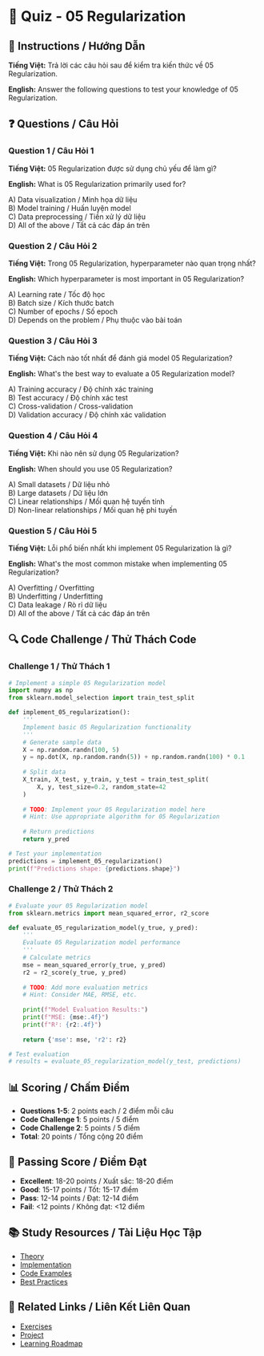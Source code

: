 # 🧠 Quiz - 05 Regularization

## 📝 Instructions / Hướng Dẫn

**Tiếng Việt:** Trả lời các câu hỏi sau để kiểm tra kiến thức về 05 Regularization.

**English:** Answer the following questions to test your knowledge of 05 Regularization.

## ❓ Questions / Câu Hỏi

### Question 1 / Câu Hỏi 1
**Tiếng Việt:** 05 Regularization được sử dụng chủ yếu để làm gì?

**English:** What is 05 Regularization primarily used for?

A) Data visualization / Minh họa dữ liệu  
B) Model training / Huấn luyện model  
C) Data preprocessing / Tiền xử lý dữ liệu  
D) All of the above / Tất cả các đáp án trên

### Question 2 / Câu Hỏi 2
**Tiếng Việt:** Trong 05 Regularization, hyperparameter nào quan trọng nhất?

**English:** Which hyperparameter is most important in 05 Regularization?

A) Learning rate / Tốc độ học  
B) Batch size / Kích thước batch  
C) Number of epochs / Số epoch  
D) Depends on the problem / Phụ thuộc vào bài toán

### Question 3 / Câu Hỏi 3
**Tiếng Việt:** Cách nào tốt nhất để đánh giá model 05 Regularization?

**English:** What's the best way to evaluate a 05 Regularization model?

A) Training accuracy / Độ chính xác training  
B) Test accuracy / Độ chính xác test  
C) Cross-validation / Cross-validation  
D) Validation accuracy / Độ chính xác validation

### Question 4 / Câu Hỏi 4
**Tiếng Việt:** Khi nào nên sử dụng 05 Regularization?

**English:** When should you use 05 Regularization?

A) Small datasets / Dữ liệu nhỏ  
B) Large datasets / Dữ liệu lớn  
C) Linear relationships / Mối quan hệ tuyến tính  
D) Non-linear relationships / Mối quan hệ phi tuyến

### Question 5 / Câu Hỏi 5
**Tiếng Việt:** Lỗi phổ biến nhất khi implement 05 Regularization là gì?

**English:** What's the most common mistake when implementing 05 Regularization?

A) Overfitting / Overfitting  
B) Underfitting / Underfitting  
C) Data leakage / Rò rỉ dữ liệu  
D) All of the above / Tất cả các đáp án trên

## 🔍 Code Challenge / Thử Thách Code

### Challenge 1 / Thử Thách 1
```python
# Implement a simple 05 Regularization model
import numpy as np
from sklearn.model_selection import train_test_split

def implement_05_regularization():
    '''
    Implement basic 05 Regularization functionality
    '''
    # Generate sample data
    X = np.random.randn(100, 5)
    y = np.dot(X, np.random.randn(5)) + np.random.randn(100) * 0.1
    
    # Split data
    X_train, X_test, y_train, y_test = train_test_split(
        X, y, test_size=0.2, random_state=42
    )
    
    # TODO: Implement your 05 Regularization model here
    # Hint: Use appropriate algorithm for 05 Regularization
    
    # Return predictions
    return y_pred

# Test your implementation
predictions = implement_05_regularization()
print(f"Predictions shape: {predictions.shape}")
```

### Challenge 2 / Thử Thách 2
```python
# Evaluate your 05 Regularization model
from sklearn.metrics import mean_squared_error, r2_score

def evaluate_05_regularization_model(y_true, y_pred):
    '''
    Evaluate 05 Regularization model performance
    '''
    # Calculate metrics
    mse = mean_squared_error(y_true, y_pred)
    r2 = r2_score(y_true, y_pred)
    
    # TODO: Add more evaluation metrics
    # Hint: Consider MAE, RMSE, etc.
    
    print(f"Model Evaluation Results:")
    print(f"MSE: {mse:.4f}")
    print(f"R²: {r2:.4f}")
    
    return {'mse': mse, 'r2': r2}

# Test evaluation
# results = evaluate_05_regularization_model(y_test, predictions)
```

## 📊 Scoring / Chấm Điểm

- **Questions 1-5**: 2 points each / 2 điểm mỗi câu
- **Code Challenge 1**: 5 points / 5 điểm
- **Code Challenge 2**: 5 points / 5 điểm
- **Total**: 20 points / Tổng cộng 20 điểm

## 🎯 Passing Score / Điểm Đạt

- **Excellent**: 18-20 points / Xuất sắc: 18-20 điểm
- **Good**: 15-17 points / Tốt: 15-17 điểm  
- **Pass**: 12-14 points / Đạt: 12-14 điểm
- **Fail**: <12 points / Không đạt: <12 điểm

## 📚 Study Resources / Tài Liệu Học Tập

- [Theory](./THEORY_05_regularization.md)
- [Implementation](./IMPLEMENTATION_05_regularization.md)
- [Code Examples](./CODE_EXAMPLES_05_regularization.md)
- [Best Practices](./BEST_PRACTICES_05_regularization.md)

## 🔗 Related Links / Liên Kết Liên Quan

- [Exercises](./EXERCISES_05_regularization.md)
- [Project](./PROJECT_05_regularization.md)
- [Learning Roadmap](./LEARNING_ROADMAP_05_regularization.md)
